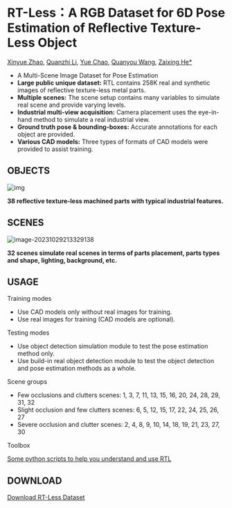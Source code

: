 # RT-Less：A RGB Dataset for 6D Pose Estimation of **R**eflective **T**exture-**L**ess Object

[Xinyue Zhao](https://person.zju.edu.cn/0012074), [Quanzhi Li](), [Yue Chao](https://github.com/transcend-lzy/RTL-toolbox), [Quanyou Wang](), [Zaixing He*](https://person.zju.edu.cn/zaixinghe)

- A Multi-Scene Image Dataset for Pose Estimation
- **Large public unique dataset:** RTL contains 258K real and synthetic images of reflective texture-less metal parts.
- **Multiple scenes:** The scene setup contains many variables to simulate real scene and provide varying levels.
- **Industrial multi-view acquisition:** Camera placement uses the eye-in-hand method to simulate a real industrial view.
- **Ground truth pose & bounding-boxes:** Accurate annotations for each object are provided.
- **Various CAD models:** Three types of formats of CAD models were provided to assist training.

## **OBJECTS**

![img](https://cdn.jsdelivr.net/gh/lqz123/ImageBucket/images/obj.png)

**38 reflective texture-less machined parts with typical industrial features.**

## **SCENES**

![image-20231029213329138](https://cdn.jsdelivr.net/gh/lqz123/ImageBucket/images/image-20231029213329138.png)

**32 scenes simulate real scenes in terms of parts placement, parts types and shape, lighting, background, etc.**

## USAGE

Training modes

- Use CAD models only without real images for training.
- Use real images for training (CAD models are optional).

Testing modes

- Use object detection simulation module to test the pose estimation method only.
- Use build-in real object detection module to test the object detection and pose estimation methods as a whole.

Scene groups

- Few occlusions and clutters scenes: 1, 3, 7, 11, 13, 15, 16, 20, 24, 28, 29, 31, 32
- Slight occlusion and few clutters scenes: 6, 5, 12, 15, 17, 22, 24, 25, 26, 27
- Severe occlusion and clutter scenes: 2, 4, 8, 9, 10, 14, 18, 19, 21, 23, 27, 30

Toolbox

[Some python scripts to help you understand and use RTL](https://github.com/transcend-lzy/RT-Less-toolbox)

## DOWNLOAD

[Download RT-Less Dataset](https://www.zju-rtl.cn/)
